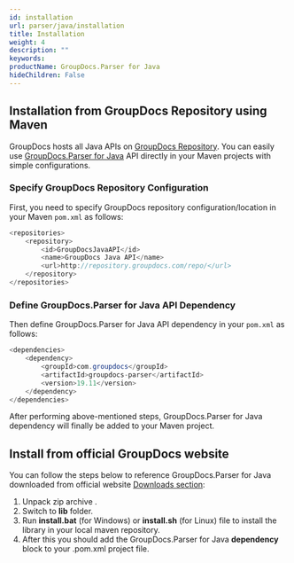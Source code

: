 ```yaml
---
id: installation
url: parser/java/installation
title: Installation
weight: 4
description: ""
keywords: 
productName: GroupDocs.Parser for Java
hideChildren: False
---
```

## Installation from GroupDocs Repository using Maven

GroupDocs hosts all Java APIs on [GroupDocs Repository](https://repository.groupdocs.com). You can easily use [GroupDocs.Parser for Java](https://artifact.groupdocs.com/webapp/#/artifacts/browse/tree/General/repo/com/groupdocs/groupdocs-parser) API directly in your Maven projects with simple configurations.

### Specify GroupDocs Repository Configuration

First, you need to specify GroupDocs repository configuration/location in your Maven `pom.xml` as follows:

```csharp
<repositories>
    <repository>
        <id>GroupDocsJavaAPI</id>
        <name>GroupDocs Java API</name>
        <url>http://repository.groupdocs.com/repo/</url>
    </repository>
</repositories>
```

### Define GroupDocs.Parser for Java API Dependency

Then define GroupDocs.Parser for Java API dependency in your `pom.xml` as follows:

```csharp
<dependencies>
    <dependency>
        <groupId>com.groupdocs</groupId>
        <artifactId>groupdocs-parser</artifactId>
        <version>19.11</version> 
    </dependency>
</dependencies>
```

After performing above-mentioned steps, GroupDocs.Parser for Java dependency will finally be added to your Maven project.

## Install from official GroupDocs website

You can follow the steps below to reference GroupDocs.Parser for Java downloaded from official website [Downloads section](https://downloads.groupdocs.com/parser/java):

1.  Unpack zip archive .
2.  Switch to **lib** folder.
3.  Run **install.bat** (for Windows) or **install.sh** (for Linux) file to install the library in your local maven repository.
4.  After this you should add the GroupDocs.Parser for Java **dependency** block to your .pom.xml project file.
